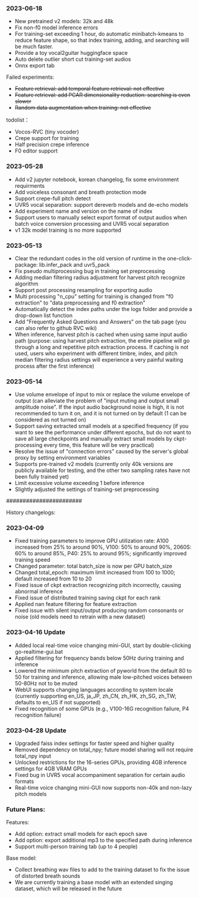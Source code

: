 ### 2023-06-18
- New pretrained v2 models: 32k and 48k
- Fix non-f0 model inference errors
- For training-set exceeding 1 hour, do automatic minibatch-kmeans to reduce feature shape, so that index training, adding, and searching will be much faster.
- Provide a toy vocal2guitar huggingface space
- Auto delete outlier short cut training-set audios
- Onnx export tab

Failed experiments:
- ~~Feature retrieval: add temporal feature retrieval: not effective~~
- ~~Feature retrieval: add PCAR dimensionality reduction: searching is even slower~~
- ~~Random data augmentation when training: not effective~~

todolist：
- Vocos-RVC (tiny vocoder)
- Crepe support for training
- Half precision crepe inference
- F0 editor support

### 2023-05-28
- Add v2 jupyter notebook, korean changelog, fix some environment requirments
- Add voiceless consonant and breath protection mode
- Support crepe-full pitch detect
- UVR5 vocal separation: support dereverb models and de-echo models
- Add experiment name and version on the name of index
- Support users to manually select export format of output audios when batch voice conversion processing and UVR5 vocal separation
- v1 32k model training is no more supported

### 2023-05-13
- Clear the redundant codes in the old version of runtime in the one-click-package: lib.infer_pack and uvr5_pack
- Fix pseudo multiprocessing bug in training set preprocessing
- Adding median filtering radius adjustment for harvest pitch recognize algorithm
- Support post processing resampling for exporting audio
- Multi processing "n_cpu" setting for training is changed from "f0 extraction" to "data preprocessing and f0 extraction"
- Automatically detect the index paths under the logs folder and provide a drop-down list function
- Add "Frequently Asked Questions and Answers" on the tab page (you can also refer to github RVC wiki)
- When inference, harvest pitch is cached when using same input audio path (purpose: using harvest pitch extraction, the entire pipeline will go through a long and repetitive pitch extraction process. If caching is not used, users who experiment with different timbre, index, and pitch median filtering radius settings will experience a very painful waiting process after the first inference)

### 2023-05-14
- Use volume envelope of input to mix or replace the volume envelope of output (can alleviate the problem of "input muting and output small amplitude noise". If the input audio background noise is high, it is not recommended to turn it on, and it is not turned on by default (1 can be considered as not turned on)
- Support saving extracted small models at a specified frequency (if you want to see the performance under different epochs, but do not want to save all large checkpoints and manually extract small models by ckpt-processing every time, this feature will be very practical)
- Resolve the issue of "connection errors" caused by the server's global proxy by setting environment variables
- Supports pre-trained v2 models (currently only 40k versions are publicly available for testing, and the other two sampling rates have not been fully trained yet)
- Limit excessive volume exceeding 1 before inference
- Slightly adjusted the settings of training-set preprocessing


#######################

History changelogs:

### 2023-04-09
- Fixed training parameters to improve GPU utilization rate: A100 increased from 25% to around 90%, V100: 50% to around 90%, 2060S: 60% to around 85%, P40: 25% to around 95%; significantly improved training speed
- Changed parameter: total batch_size is now per GPU batch_size
- Changed total_epoch: maximum limit increased from 100 to 1000; default increased from 10 to 20
- Fixed issue of ckpt extraction recognizing pitch incorrectly, causing abnormal inference
- Fixed issue of distributed training saving ckpt for each rank
- Applied nan feature filtering for feature extraction
- Fixed issue with silent input/output producing random consonants or noise (old models need to retrain with a new dataset)

### 2023-04-16 Update
- Added local real-time voice changing mini-GUI, start by double-clicking go-realtime-gui.bat
- Applied filtering for frequency bands below 50Hz during training and inference
- Lowered the minimum pitch extraction of pyworld from the default 80 to 50 for training and inference, allowing male low-pitched voices between 50-80Hz not to be muted
- WebUI supports changing languages according to system locale (currently supporting en_US, ja_JP, zh_CN, zh_HK, zh_SG, zh_TW; defaults to en_US if not supported)
- Fixed recognition of some GPUs (e.g., V100-16G recognition failure, P4 recognition failure)

### 2023-04-28 Update
- Upgraded faiss index settings for faster speed and higher quality
- Removed dependency on total_npy; future model sharing will not require total_npy input
- Unlocked restrictions for the 16-series GPUs, providing 4GB inference settings for 4GB VRAM GPUs
- Fixed bug in UVR5 vocal accompaniment separation for certain audio formats
- Real-time voice changing mini-GUI now supports non-40k and non-lazy pitch models

### Future Plans:
Features:
- Add option: extract small models for each epoch save
- Add option: export additional mp3 to the specified path during inference
- Support multi-person training tab (up to 4 people)

Base model:
- Collect breathing wav files to add to the training dataset to fix the issue of distorted breath sounds
- We are currently training a base model with an extended singing dataset, which will be released in the future
